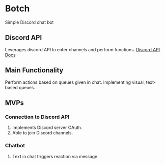 # Botch
Simple Discord chat bot

## Discord API
Leverages discord API to enter channels and perform functions.
[Discord API Docs](https://github.com/discordapp/discord-api-docs)

## Main Functionality
Perform actions based on queues given in chat. Implementing visual, text-based queues.

## MVPs

### Connection to Discord API
1. Implements Discord server OAuth.
2. Able to join Discord channels.

### Chatbot
1. Text in chat triggers reaction via message.
